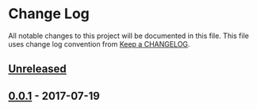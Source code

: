 # Change Log
All notable changes to this project will be documented in this file.
This file uses change log convention from [Keep a CHANGELOG](http://keepachangelog.com).

## [Unreleased]


## [0.0.1] - 2017-07-19


[Unreleased]: https://github.com/labpositiva/docker-latex/compare/0.0.1...HEAD
[0.0.1]: https://github.com/labpositiva/docker-latex/compare/0.0.0...0.0.1

[CHANGELOG.md]: CHANGELOG.md
[CONTRIBUTING.md]: CONTRIBUTING.md
[LICENCE]: LICENCE
[README.md]: README.md
